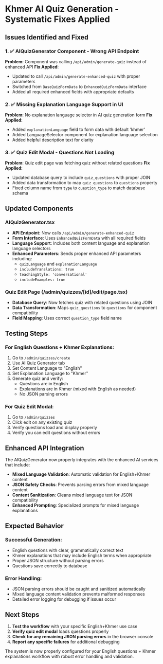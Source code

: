 # Khmer AI Quiz Generation - Systematic Fixes Applied

## Issues Identified and Fixed

### 1. ✅ AIQuizGenerator Component - Wrong API Endpoint
**Problem**: Component was calling `/api/admin/generate-quiz` instead of enhanced API
**Fix Applied**: 
- Updated to call `/api/admin/generate-enhanced-quiz` with proper parameters
- Switched from `BaseQuizFormData` to `EnhancedQuizFormData` interface
- Added all required enhanced fields with appropriate defaults

### 2. ✅ Missing Explanation Language Support in UI
**Problem**: No explanation language selector in AI quiz generation form
**Fix Applied**:
- Added `explanationLanguage` field to form data with default 'khmer'
- Added LanguageSelector component for explanation language selection
- Added helpful description text for clarity

### 3. ✅ Quiz Edit Modal - Questions Not Loading
**Problem**: Quiz edit page was fetching quiz without related questions
**Fix Applied**:
- Updated database query to include `quiz_questions` with proper JOIN
- Added data transformation to map `quiz_questions` to `questions` property
- Fixed column name from `type` to `question_type` to match database schema

## Updated Components

### AIQuizGenerator.tsx
- **API Endpoint**: Now calls `/api/admin/generate-enhanced-quiz`
- **Form Interface**: Uses `EnhancedQuizFormData` with all required fields
- **Language Support**: Includes both content language and explanation language selectors
- **Enhanced Parameters**: Sends proper enhanced API parameters including:
  - `quizLanguage` and `explanationLanguage` 
  - `includeTranslations: true`
  - `teachingStyle: 'conversational'`
  - `includeExamples: true`

### Quiz Edit Page (/admin/quizzes/[id]/edit/page.tsx)
- **Database Query**: Now fetches quiz with related questions using JOIN
- **Data Transformation**: Maps `quiz_questions` to `questions` for component compatibility
- **Field Mapping**: Uses correct `question_type` field name

## Testing Steps

### For English Questions + Khmer Explanations:
1. Go to `/admin/quizzes/create`
2. Use AI Quiz Generator tab
3. Set Content Language to "English"
4. Set Explanation Language to "Khmer" 
5. Generate quiz and verify:
   - Questions are in English
   - Explanations are in Khmer (mixed with English as needed)
   - No JSON parsing errors

### For Quiz Edit Modal:
1. Go to `/admin/quizzes`
2. Click edit on any existing quiz
3. Verify questions load and display properly
4. Verify you can edit questions without errors

## Enhanced API Integration

The AIQuizGenerator now properly integrates with the enhanced AI services that include:
- **Mixed Language Validation**: Automatic validation for English+Khmer content
- **JSON Safety Checks**: Prevents parsing errors from mixed language content
- **Content Sanitization**: Cleans mixed language text for JSON compatibility
- **Enhanced Prompting**: Specialized prompts for mixed language explanations

## Expected Behavior

### Successful Generation:
- English questions with clear, grammatically correct text
- Khmer explanations that may include English terms when appropriate
- Proper JSON structure without parsing errors
- Questions save correctly to database

### Error Handling:
- JSON parsing errors should be caught and sanitized automatically
- Mixed language content validation prevents malformed responses
- Detailed error logging for debugging if issues occur

## Next Steps

1. **Test the workflow** with your specific English+Khmer use case
2. **Verify quiz edit modal** loads questions properly
3. **Check for any remaining JSON parsing errors** in the browser console
4. **Report any specific failures** for additional debugging

The system is now properly configured for your English questions + Khmer explanations workflow with robust error handling and validation.
